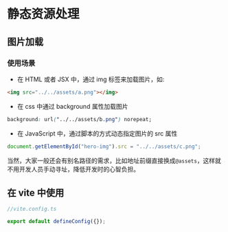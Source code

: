 # 静态资源处理

## 图片加载

### 使用场景

- 在 HTML 或者 JSX 中，通过 img 标签来加载图片，如:

```html
<img src="../../assets/a.png"></img>
```

- 在 css 中通过 background 属性加载图片

```css
background: url("../../assets/b.png") norepeat;
```

- 在 JavaScript 中，通过脚本的方式动态指定图片的 src 属性

```js
document.getElementById("hero-img").src = "../../assets/c.png";
```

当然，大家一般还会有别名路径的需求，比如地址前缀直接换成`@assets`，这样就不用开发人员手动寻址，降低开发时的心智负担。

## 在 vite 中使用

```js
//vite.config.ts

export default defineConfig({});
```
